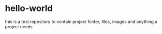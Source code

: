hello-world
===========

this is a test repository to contain project folder, files, images and anything a project needs
